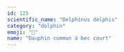 ```yaml
---
id: 125
scientific_name: "Delphinus delphis"
category: "dolphin"
emoji: "🐬"
name: "Dauphin commun à bec court"
---
```

